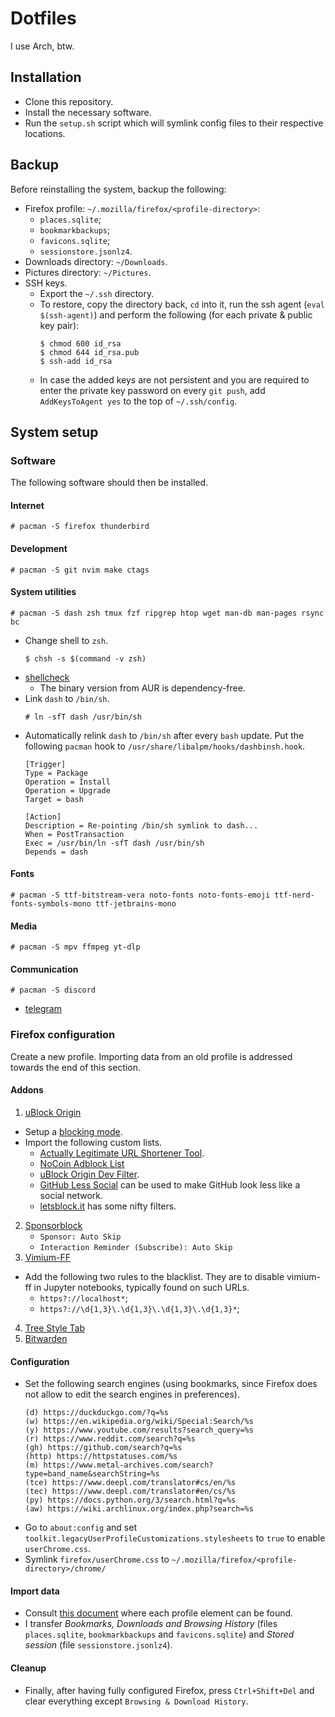 # Dotfiles

I use Arch, btw.

## Installation

- Clone this repository.
- Install the necessary software.
- Run the `setup.sh` script which will symlink config files to their respective
  locations.

## Backup

Before reinstalling the system, backup the following:

- Firefox profile: `~/.mozilla/firefox/<profile-directory>`:
  - `places.sqlite`;
  - `bookmarkbackups`;
  - `favicons.sqlite`;
  - `sessionstore.jsonlz4`.
- Downloads directory: `~/Downloads`.
- Pictures directory: `~/Pictures`.
- SSH keys.
  - Export the `~/.ssh` directory.
  - To restore, copy the directory back, `cd` into it, run the ssh agent
    (`eval $(ssh-agent)`) and perform the following (for each private & public
    key pair):
    ```
    $ chmod 600 id_rsa
    $ chmod 644 id_rsa.pub
    $ ssh-add id_rsa
    ```
  - In case the added keys are not persistent and you are required to enter
    the private key password on every `git push`, add `AddKeysToAgent yes` to
    the top of `~/.ssh/config`.

## System setup

### Software

The following software should then be installed.

#### Internet

```
# pacman -S firefox thunderbird
```

#### Development

```
# pacman -S git nvim make ctags
```

#### System utilities

```
# pacman -S dash zsh tmux fzf ripgrep htop wget man-db man-pages rsync bc
```
- Change shell to `zsh`.
  ```
  $ chsh -s $(command -v zsh)
  ```
- [shellcheck](https://aur.archlinux.org/packages/shellcheck-bin/)
  - The binary version from AUR is dependency-free.
- Link `dash` to `/bin/sh`.
  ```
  # ln -sfT dash /usr/bin/sh
  ```
- Automatically relink `dash` to `/bin/sh` after every `bash` update. Put the
  following `pacman` hook to `/usr/share/libalpm/hooks/dashbinsh.hook`.
  ```
  [Trigger]
  Type = Package
  Operation = Install
  Operation = Upgrade
  Target = bash

  [Action]
  Description = Re-pointing /bin/sh symlink to dash...
  When = PostTransaction
  Exec = /usr/bin/ln -sfT dash /usr/bin/sh
  Depends = dash
  ```
  
#### Fonts

```
# pacman -S ttf-bitstream-vera noto-fonts noto-fonts-emoji ttf-nerd-fonts-symbols-mono ttf-jetbrains-mono
```

#### Media

```
# pacman -S mpv ffmpeg yt-dlp
```

#### Communication

```
# pacman -S discord
```
- [telegram](https://aur.archlinux.org/packages/telegram-desktop-bin/)

### Firefox configuration

Create a new profile. Importing data from an old profile is addressed towards 
the end of this section.

#### Addons

1. [uBlock
Origin](https://addons.mozilla.org/en-US/firefox/addon/ublock-origin/)
  - Setup a [blocking mode](https://github.com/gorhill/uBlock/wiki/Blocking-mode).
  - Import the following custom lists.
    - [Actually Legitimate URL Shortener 
      Tool](https://raw.githubusercontent.com/DandelionSprout/adfilt/master/LegitimateURLShortener.txt).
    - [NoCoin Adblock 
      List](https://raw.githubusercontent.com/hoshsadiq/adblock-nocoin-list/master/nocoin.txt)
    - [uBlock Origin Dev 
      Filter](https://raw.githubusercontent.com/quenhus/uBlock-Origin-dev-filter/main/dist/all_search_engines/global.txt).
    - [GitHub Less Social](https://git.sr.ht/~toastal/github-less-social) can
      be used to make GitHub look less like a social network.
    - [letsblock.it](https://letsblock.it/) has some nifty filters.
2. [Sponsorblock](https://addons.mozilla.org/en-US/firefox/addon/sponsorblock/)
   - `Sponsor: Auto Skip`
   - `Interaction Reminder (Subscribe): Auto Skip`
3. [Vimium-FF](https://addons.mozilla.org/en-US/firefox/addon/vimium-ff/)
  - Add the following two rules to the blacklist. They are to disable
    vimium-ff in Jupyter notebooks, typically found on such URLs.
    - `https?://localhost*`;
    - `https?://\d{1,3}\.\d{1,3}\.\d{1,3}\.\d{1,3}*`;
4. [Tree Style
   Tab](https://addons.mozilla.org/en-US/firefox/addon/tree-style-tab/)
5. [Bitwarden](https://addons.mozilla.org/en-US/firefox/addon/bitwarden-password-manager/)

#### Configuration

- Set the following search engines (using bookmarks, since Firefox does not
  allow to edit the search engines in preferences).
  ```
  (d) https://duckduckgo.com/?q=%s
  (w) https://en.wikipedia.org/wiki/Special:Search/%s
  (y) https://www.youtube.com/results?search_query=%s
  (r) https://www.reddit.com/search?q=%s
  (gh) https://github.com/search?q=%s
  (http) https://httpstatuses.com/%s
  (m) https://www.metal-archives.com/search?type=band_name&searchString=%s
  (tce) https://www.deepl.com/translator#cs/en/%s
  (tec) https://www.deepl.com/translator#en/cs/%s
  (py) https://docs.python.org/3/search.html?q=%s
  (aw) https://wiki.archlinux.org/index.php?search=%s
  ```
- Go to `about:config` and set 
  `toolkit.legacyUserProfileCustomizations.stylesheets` to `true` to enable 
  `userChrome.css`.
- Symlink `firefox/userChrome.css` to 
  `~/.mozilla/firefox/<profile-directory>/chrome/`

#### Import data

- Consult [this
  document](https://support.mozilla.org/en-US/kb/profiles-where-firefox-stores-user-data)
  where each profile element can be found.
- I transfer *Bookmarks, Downloads and Browsing History* (files `places.sqlite`,
  `bookmarkbackups` and `favicons.sqlite`) and *Stored session* (file
  `sessionstore.jsonlz4`).

#### Cleanup

- Finally, after having fully configured Firefox, press `Ctrl+Shift+Del` and
  clear everything except `Browsing & Download History`.
